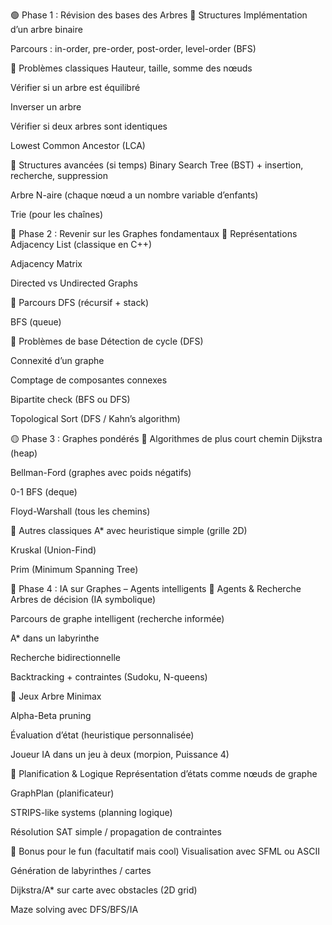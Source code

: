 🟢 Phase 1 : Révision des bases des Arbres
🔹 Structures
Implémentation d’un arbre binaire

Parcours : in-order, pre-order, post-order, level-order (BFS)

🔹 Problèmes classiques
Hauteur, taille, somme des nœuds

Vérifier si un arbre est équilibré

Inverser un arbre

Vérifier si deux arbres sont identiques

Lowest Common Ancestor (LCA)

🔹 Structures avancées (si temps)
Binary Search Tree (BST) + insertion, recherche, suppression

Arbre N-aire (chaque nœud a un nombre variable d’enfants)

Trie (pour les chaînes)

🔵 Phase 2 : Revenir sur les Graphes fondamentaux
🔹 Représentations
Adjacency List (classique en C++)

Adjacency Matrix

Directed vs Undirected Graphs

🔹 Parcours
DFS (récursif + stack)

BFS (queue)

🔹 Problèmes de base
Détection de cycle (DFS)

Connexité d’un graphe

Comptage de composantes connexes

Bipartite check (BFS ou DFS)

Topological Sort (DFS / Kahn’s algorithm)

🟡 Phase 3 : Graphes pondérés
🔹 Algorithmes de plus court chemin
Dijkstra (heap)

Bellman-Ford (graphes avec poids négatifs)

0-1 BFS (deque)

Floyd-Warshall (tous les chemins)

🔹 Autres classiques
A* avec heuristique simple (grille 2D)

Kruskal (Union-Find)

Prim (Minimum Spanning Tree)

🔴 Phase 4 : IA sur Graphes – Agents intelligents
🔹 Agents & Recherche
Arbres de décision (IA symbolique)

Parcours de graphe intelligent (recherche informée)

A* dans un labyrinthe

Recherche bidirectionnelle

Backtracking + contraintes (Sudoku, N-queens)

🔹 Jeux
Arbre Minimax

Alpha-Beta pruning

Évaluation d’état (heuristique personnalisée)

Joueur IA dans un jeu à deux (morpion, Puissance 4)

🔹 Planification & Logique
Représentation d’états comme nœuds de graphe

GraphPlan (planificateur)

STRIPS-like systems (planning logique)

Résolution SAT simple / propagation de contraintes

🧠 Bonus pour le fun (facultatif mais cool)
Visualisation avec SFML ou ASCII

Génération de labyrinthes / cartes

Dijkstra/A* sur carte avec obstacles (2D grid)

Maze solving avec DFS/BFS/IA